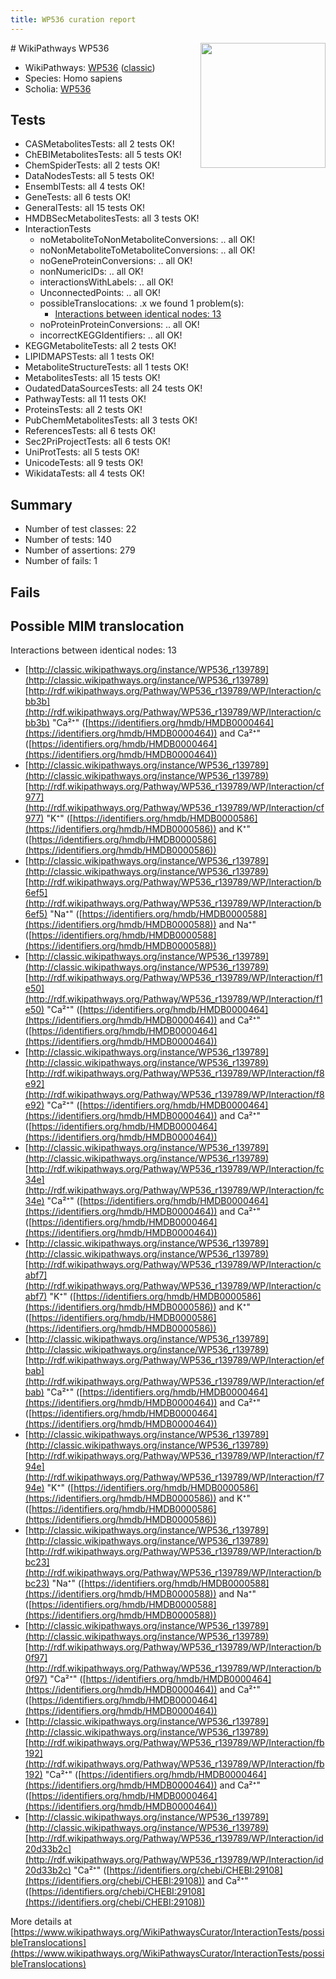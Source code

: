 ```yaml
---
title: WP536 curation report
---
```


<img style="float: right; width: 200px" src="https://upload.wikimedia.org/wikipedia/commons/thumb/8/83/Wplogo_with_text_500.png/640px-Wplogo_with_text_500.png" />
# WikiPathways WP536

* WikiPathways: [WP536](https://wikipathways.org/pathways/WP536) ([classic](https://classic.wikipathways.org/instance/WP536))
* Species: Homo sapiens
* Scholia: [WP536](https://scholia.toolforge.org/wikipathways/WP536)
## Tests
* CASMetabolitesTests: all 2 tests OK!
* ChEBIMetabolitesTests: all 5 tests OK!
* ChemSpiderTests: all 2 tests OK!
* DataNodesTests: all 5 tests OK!
* EnsemblTests: all 4 tests OK!
* GeneTests: all 6 tests OK!
* GeneralTests: all 15 tests OK!
* HMDBSecMetabolitesTests: all 3 tests OK!
* InteractionTests
    * noMetaboliteToNonMetaboliteConversions: .. all OK!
    * noNonMetaboliteToMetaboliteConversions: .. all OK!
    * noGeneProteinConversions: .. all OK!
    * nonNumericIDs: .. all OK!
    * interactionsWithLabels: .. all OK!
    * UnconnectedPoints: .. all OK!
    * possibleTranslocations: .x we found 1 problem(s):
        * [Interactions between identical nodes: 13](#661ebeed)
    * noProteinProteinConversions: .. all OK!
    * incorrectKEGGIdentifiers: .. all OK!
* KEGGMetaboliteTests: all 2 tests OK!
* LIPIDMAPSTests: all 1 tests OK!
* MetaboliteStructureTests: all 1 tests OK!
* MetabolitesTests: all 15 tests OK!
* OudatedDataSourcesTests: all 24 tests OK!
* PathwayTests: all 11 tests OK!
* ProteinsTests: all 2 tests OK!
* PubChemMetabolitesTests: all 3 tests OK!
* ReferencesTests: all 6 tests OK!
* Sec2PriProjectTests: all 6 tests OK!
* UniProtTests: all 5 tests OK!
* UnicodeTests: all 9 tests OK!
* WikidataTests: all 4 tests OK!


## Summary

* Number of test classes: 22
* Number of tests: 140
* Number of assertions: 279
* Number of fails: 1

## Fails

<a name="661ebeed" />

## Possible MIM translocation

Interactions between identical nodes: 13

* [http://classic.wikipathways.org/instance/WP536_r139789](http://classic.wikipathways.org/instance/WP536_r139789) [http://rdf.wikipathways.org/Pathway/WP536_r139789/WP/Interaction/cbb3b](http://rdf.wikipathways.org/Pathway/WP536_r139789/WP/Interaction/cbb3b) "Ca²⁺" ([https://identifiers.org/hmdb/HMDB0000464](https://identifiers.org/hmdb/HMDB0000464)) and 
Ca²⁺" ([https://identifiers.org/hmdb/HMDB0000464](https://identifiers.org/hmdb/HMDB0000464))
* [http://classic.wikipathways.org/instance/WP536_r139789](http://classic.wikipathways.org/instance/WP536_r139789) [http://rdf.wikipathways.org/Pathway/WP536_r139789/WP/Interaction/cf977](http://rdf.wikipathways.org/Pathway/WP536_r139789/WP/Interaction/cf977) "K⁺" ([https://identifiers.org/hmdb/HMDB0000586](https://identifiers.org/hmdb/HMDB0000586)) and 
K⁺" ([https://identifiers.org/hmdb/HMDB0000586](https://identifiers.org/hmdb/HMDB0000586))
* [http://classic.wikipathways.org/instance/WP536_r139789](http://classic.wikipathways.org/instance/WP536_r139789) [http://rdf.wikipathways.org/Pathway/WP536_r139789/WP/Interaction/b6ef5](http://rdf.wikipathways.org/Pathway/WP536_r139789/WP/Interaction/b6ef5) "Na⁺" ([https://identifiers.org/hmdb/HMDB0000588](https://identifiers.org/hmdb/HMDB0000588)) and 
Na⁺" ([https://identifiers.org/hmdb/HMDB0000588](https://identifiers.org/hmdb/HMDB0000588))
* [http://classic.wikipathways.org/instance/WP536_r139789](http://classic.wikipathways.org/instance/WP536_r139789) [http://rdf.wikipathways.org/Pathway/WP536_r139789/WP/Interaction/f1e50](http://rdf.wikipathways.org/Pathway/WP536_r139789/WP/Interaction/f1e50) "Ca²⁺" ([https://identifiers.org/hmdb/HMDB0000464](https://identifiers.org/hmdb/HMDB0000464)) and 
Ca²⁺" ([https://identifiers.org/hmdb/HMDB0000464](https://identifiers.org/hmdb/HMDB0000464))
* [http://classic.wikipathways.org/instance/WP536_r139789](http://classic.wikipathways.org/instance/WP536_r139789) [http://rdf.wikipathways.org/Pathway/WP536_r139789/WP/Interaction/f8e92](http://rdf.wikipathways.org/Pathway/WP536_r139789/WP/Interaction/f8e92) "Ca²⁺" ([https://identifiers.org/hmdb/HMDB0000464](https://identifiers.org/hmdb/HMDB0000464)) and 
Ca²⁺" ([https://identifiers.org/hmdb/HMDB0000464](https://identifiers.org/hmdb/HMDB0000464))
* [http://classic.wikipathways.org/instance/WP536_r139789](http://classic.wikipathways.org/instance/WP536_r139789) [http://rdf.wikipathways.org/Pathway/WP536_r139789/WP/Interaction/fc34e](http://rdf.wikipathways.org/Pathway/WP536_r139789/WP/Interaction/fc34e) "Ca²⁺" ([https://identifiers.org/hmdb/HMDB0000464](https://identifiers.org/hmdb/HMDB0000464)) and 
Ca²⁺" ([https://identifiers.org/hmdb/HMDB0000464](https://identifiers.org/hmdb/HMDB0000464))
* [http://classic.wikipathways.org/instance/WP536_r139789](http://classic.wikipathways.org/instance/WP536_r139789) [http://rdf.wikipathways.org/Pathway/WP536_r139789/WP/Interaction/cabf7](http://rdf.wikipathways.org/Pathway/WP536_r139789/WP/Interaction/cabf7) "K⁺" ([https://identifiers.org/hmdb/HMDB0000586](https://identifiers.org/hmdb/HMDB0000586)) and 
K⁺" ([https://identifiers.org/hmdb/HMDB0000586](https://identifiers.org/hmdb/HMDB0000586))
* [http://classic.wikipathways.org/instance/WP536_r139789](http://classic.wikipathways.org/instance/WP536_r139789) [http://rdf.wikipathways.org/Pathway/WP536_r139789/WP/Interaction/efbab](http://rdf.wikipathways.org/Pathway/WP536_r139789/WP/Interaction/efbab) "Ca²⁺" ([https://identifiers.org/hmdb/HMDB0000464](https://identifiers.org/hmdb/HMDB0000464)) and 
Ca²⁺" ([https://identifiers.org/hmdb/HMDB0000464](https://identifiers.org/hmdb/HMDB0000464))
* [http://classic.wikipathways.org/instance/WP536_r139789](http://classic.wikipathways.org/instance/WP536_r139789) [http://rdf.wikipathways.org/Pathway/WP536_r139789/WP/Interaction/f794e](http://rdf.wikipathways.org/Pathway/WP536_r139789/WP/Interaction/f794e) "K⁺" ([https://identifiers.org/hmdb/HMDB0000586](https://identifiers.org/hmdb/HMDB0000586)) and 
K⁺" ([https://identifiers.org/hmdb/HMDB0000586](https://identifiers.org/hmdb/HMDB0000586))
* [http://classic.wikipathways.org/instance/WP536_r139789](http://classic.wikipathways.org/instance/WP536_r139789) [http://rdf.wikipathways.org/Pathway/WP536_r139789/WP/Interaction/bbc23](http://rdf.wikipathways.org/Pathway/WP536_r139789/WP/Interaction/bbc23) "Na⁺" ([https://identifiers.org/hmdb/HMDB0000588](https://identifiers.org/hmdb/HMDB0000588)) and 
Na⁺" ([https://identifiers.org/hmdb/HMDB0000588](https://identifiers.org/hmdb/HMDB0000588))
* [http://classic.wikipathways.org/instance/WP536_r139789](http://classic.wikipathways.org/instance/WP536_r139789) [http://rdf.wikipathways.org/Pathway/WP536_r139789/WP/Interaction/b0f97](http://rdf.wikipathways.org/Pathway/WP536_r139789/WP/Interaction/b0f97) "Ca²⁺" ([https://identifiers.org/hmdb/HMDB0000464](https://identifiers.org/hmdb/HMDB0000464)) and 
Ca²⁺" ([https://identifiers.org/hmdb/HMDB0000464](https://identifiers.org/hmdb/HMDB0000464))
* [http://classic.wikipathways.org/instance/WP536_r139789](http://classic.wikipathways.org/instance/WP536_r139789) [http://rdf.wikipathways.org/Pathway/WP536_r139789/WP/Interaction/fb192](http://rdf.wikipathways.org/Pathway/WP536_r139789/WP/Interaction/fb192) "Ca²⁺" ([https://identifiers.org/hmdb/HMDB0000464](https://identifiers.org/hmdb/HMDB0000464)) and 
Ca²⁺" ([https://identifiers.org/hmdb/HMDB0000464](https://identifiers.org/hmdb/HMDB0000464))
* [http://classic.wikipathways.org/instance/WP536_r139789](http://classic.wikipathways.org/instance/WP536_r139789) [http://rdf.wikipathways.org/Pathway/WP536_r139789/WP/Interaction/id20d33b2c](http://rdf.wikipathways.org/Pathway/WP536_r139789/WP/Interaction/id20d33b2c) "Ca²⁺" ([https://identifiers.org/chebi/CHEBI:29108](https://identifiers.org/chebi/CHEBI:29108)) and 
Ca²⁺" ([https://identifiers.org/chebi/CHEBI:29108](https://identifiers.org/chebi/CHEBI:29108))


More details at [https://www.wikipathways.org/WikiPathwaysCurator/InteractionTests/possibleTranslocations](https://www.wikipathways.org/WikiPathwaysCurator/InteractionTests/possibleTranslocations)

